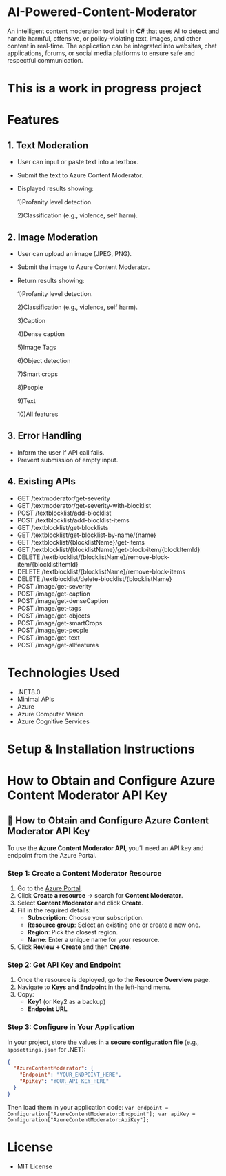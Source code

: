 # AI-Powered-Content-Moderator
An intelligent content moderation tool built in **C#** that uses AI to detect and handle harmful, offensive, or policy-violating text, images, and other content in real-time.    The application can be integrated into websites, chat applications, forums, or social media platforms to ensure safe and respectful communication.

# This is a work in progress project

# Features
## 1. Text Moderation
- User can input or paste text into a textbox.
- Submit the text to Azure Content Moderator.

- Displayed results showing:
  
  1)Profanity level detection.
  
  2)Classification (e.g., violence, self harm).


## 2. Image Moderation
- User can upload an image (JPEG, PNG).
- Submit the image to Azure Content Moderator.
- Return results showing:

  1)Profanity level detection.
  
  2)Classification (e.g., violence, self harm).
  
  3)Caption
     
  4)Dense caption
     
  5)Image Tags
     
  6)Object detection
     
  7)Smart crops
      
  8)People
      
  9)Text
      
  10)All features


## 3. Error Handling
- Inform the user if API call fails.
- Prevent submission of empty input.

## 4. Existing APIs
- GET /textmoderator/get-severity 
- GET /textmoderator/get-severity-with-blocklist 
- POST /textblocklist/add-blocklist
- POST /textblocklist/add-blocklist-items 
- GET /textblocklist/get-blocklists 
- GET /textblocklist/get-blocklist-by-name/{name} 
- GET /textblocklist/{blocklistName}/get-items 
- GET /textblocklist/{blocklistName}/get-block-item/{blockItemId} 
- DELETE /textblocklist/{blocklistName}/remove-block-item/{blocklistItemId}
- DELETE /textblocklist/{blocklistName}/remove-block-items
- DELETE /textblocklist/delete-blocklist/{blocklistName}
- POST /image/get-severity
- POST /image/get-caption
- POST /image/get-denseCaption
- POST /image/get-tags
- POST /image/get-objects
- POST /image/get-smartCrops
- POST /image/get-people
- POST /image/get-text
- POST /image/get-allfeatures
  

# Technologies Used
- .NET8.0
- Minimal APIs
- Azure
- Azure Computer Vision
- Azure Cognitive Services
  
# Setup & Installation Instructions

# How to Obtain and Configure Azure Content Moderator API Key
## 🔑 How to Obtain and Configure Azure Content Moderator API Key

To use the **Azure Content Moderator API**, you’ll need an API key and endpoint from the Azure Portal.

### Step 1: Create a Content Moderator Resource
1. Go to the [Azure Portal](https://portal.azure.com/).
2. Click **Create a resource** → search for **Content Moderator**.
3. Select **Content Moderator** and click **Create**.
4. Fill in the required details:
   - **Subscription**: Choose your subscription.
   - **Resource group**: Select an existing one or create a new one.
   - **Region**: Pick the closest region.
   - **Name**: Enter a unique name for your resource.
5. Click **Review + Create** and then **Create**.

### Step 2: Get API Key and Endpoint
1. Once the resource is deployed, go to the **Resource Overview** page.
2. Navigate to **Keys and Endpoint** in the left-hand menu.
3. Copy:
   - **Key1** (or Key2 as a backup)
   - **Endpoint URL**

### Step 3: Configure in Your Application
In your project, store the values in a **secure configuration file** (e.g., `appsettings.json` for .NET):

```json
{
  "AzureContentModerator": {
    "Endpoint": "YOUR_ENDPOINT_HERE",
    "ApiKey": "YOUR_API_KEY_HERE"
  }
}
```

Then load them in your application code:
 ```var endpoint = Configuration["AzureContentModerator:Endpoint"]; var apiKey = Configuration["AzureContentModerator:ApiKey"]; ```

# License
- MIT License
